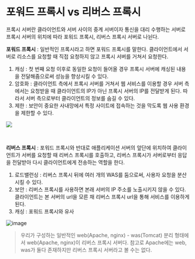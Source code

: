 # 포워드 프록시 vs 리버스 프록시
 프록시 서버란 클라이언트와 서버 사이의 중계 서버이자 통신을 대리 수행하는 서버로 프록시 서버의 위치에 따라 포워드 프록시, 리버스 프록시 서버로 나뉜다.

**포워드 프록시** : 일반적인 프록시라고 하면 포워드 프록시를 말한다. 클라이언트에서 서버로 리소스를 요청할 때 직접 요청하지 않고 프록시 서버를 거쳐서 요청한다. 

1. 캐싱 : 첫 번째 요청 이후로 동일한 요청이 들어올 경우 프록시 서버에 캐싱된 내용을 전달해줌으로써 성능을 향상시킬 수 있다. 
2. 암호화 : 클라이언트 측에서 프록시 서버를 거쳐서 웹 서비스를 이용할 경우 서버 측에서는 요청받을 때 클라이언트의 IP가 아닌 프록시 서버의 IP를 전달받게 된다. 따라서 서버 측으로부터 클라이언트의 정보를 숨길 수 있다.
3. 제한 : 보안이 중요한 사내망에서 특정 사이트에 접속하는 것을 막도록 웹 사용 환경을 제한할 수 있다. 

![](https://velog.velcdn.com/images/strangehoon/post/e18bff39-ba5c-446b-bd88-2fc80928ac4b/image.png)


</br>


**리버스 프록시** : 포워드 프록시와 반대로 애플리케이션 서버의 앞단에 위치하여 클라이언트가 서버를 요청할 때 리버스 프록시를 호출하고, 리버스 프록시가 서버로부터 응답을 전달받아 다시 클라이언트에게 전송하는 역할을 한다.

1. 로드밸런싱 : 리버스 프록시 뒤에 여러 개의 WAS를 둠으로써, 사용자 요청을 분산시킬 수 있다.
2. 보안 : 리버스 프록시를 사용하면 본래 서버의 IP 주소를 노출시키지 않을 수 있다. 클라이언트는 본 서버의 url을 모른 채 리버스 프록시 url을 통해 서비스를 이용하게 된다.
3. 캐싱 : 포워드 프록시와 유사

![image](https://github.com/strangehoon/Today-I-learned/assets/117654450/8ec1f282-f71e-4b7c-948e-608c420fc454)


> 우리가 구성하는 일반적인 web(Apache, nginx) - was(Tomcat) 분리 형태에서 web(Apache, nginx)이 리버스 프록시 서버다. 참고로 Apache에는 web, was가 둘다 존재하지만 리버스 프록시 서버라고 볼 수는 없다.

